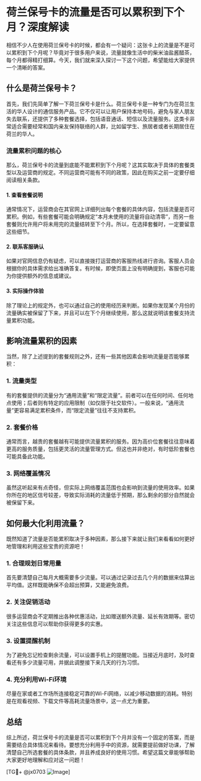 # 荷兰保号卡的流量是否可以累积到下个月？深度解读

相信不少人在使用荷兰保号卡的时候，都会有一个疑问：这张卡上的流量是不是可以累积到下个月呢？毕竟对于很多用户来说，流量就像生活中的柴米油盐酱醋茶，每个月都得精打细算。今天，我们就来深入探讨一下这个问题，希望能给大家提供一个清晰的答案。

## 什么是荷兰保号卡？

首先，我们先简单了解一下荷兰保号卡是什么。荷兰保号卡是一种专门为在荷兰生活的华人设计的通信服务产品。它不仅可以让用户保持本地号码，避免与家人朋友失去联系，还提供了多种套餐选择，包括语音通话、短信以及流量服务。这类卡非常适合需要经常和国内亲友保持联络的人群，比如留学生、旅居者或者长期居住在荷兰的华人。

### 流量累积问题的核心

那么，荷兰保号卡的流量到底能不能累积到下个月呢？这其实取决于具体的套餐类型以及运营商的规定。不同运营商可能有不同的政策，因此在购买之前一定要仔细阅读相关条款。

#### 1. **查看套餐说明**
通常情况下，运营商会在其官网上详细列出每个套餐的具体内容，包括流量是否可累积。例如，有些套餐可能会明确规定“本月未使用的流量将自动清零”，而另一些套餐则允许用户将未用完的流量结转至下个月。所以，在选择套餐时，一定要留意这些细节。

#### 2. **联系客服确认**
如果对官网信息仍有疑虑，可以直接拨打运营商的客服热线进行咨询。客服人员会根据你的具体需求给出准确答复。有时候，即使页面上没有明确提到，客服也可能为你提供额外的信息或建议。

#### 3. **实际操作体验**
除了理论上的规定外，也可以通过自己的使用经历来判断。如果你发现某个月份的流量确实被保留了下来，并且可以在下个月继续使用，那么这就说明该套餐支持流量累积功能。

## 影响流量累积的因素

当然，除了上述提到的套餐规则之外，还有一些其他因素会影响流量是否能够累积：

### 1. **流量类型**
有的套餐提供的流量分为“通用流量”和“限定流量”。前者可以在任何时间、任何地点使用；后者则有特定的应用限制（如仅限于社交软件）。一般来说，“通用流量”更容易满足累积条件，而“限定流量”往往不支持累积。

### 2. **套餐价格**
通常而言，越贵的套餐越有可能提供流量累积的服务。因为高价位套餐往往意味着更高的服务质量，包括更灵活的流量管理方式。但这也并非绝对，有时低阶套餐也可能具备此功能。

### 3. **网络覆盖情况**
虽然这听起来有点奇怪，但实际上网络覆盖范围也会影响到流量的使用效率。如果你所在的地区信号较差，导致实际消耗的流量低于预期，那么剩余的部分自然就会被保留下来。

## 如何最大化利用流量？

既然知道了流量是否能累积取决于多种因素，那么接下来就让我们来看看如何更好地管理和利用这些宝贵的资源吧！

### 1. **合理规划日常用量**
首先要清楚自己每月大概需要多少流量。可以通过记录过去几个月的数据来估算出平均值。这样既能确保不会超出预算，又能避免浪费。

### 2. **关注促销活动**
很多运营商会不定期推出各种优惠活动，比如赠送额外流量、延长有效期等。密切关注这些信息可以帮助你获得更多的实惠。

### 3. **设置提醒机制**
为了避免忘记检查剩余流量，可以设置手机上的提醒功能。当接近月底时，及时查看还有多少流量可用，并据此调整接下来几天的行为习惯。

### 4. **充分利用Wi-Fi环境**
尽量在家或者工作场所连接稳定可靠的Wi-Fi网络，以减少移动数据的消耗。特别是在观看视频、下载文件等高耗流量场景中，这一点尤为重要。

## 总结

综上所述，荷兰保号卡的流量是否可以累积到下个月并没有一个固定的答案，而是需要结合具体情况来看待。要想充分利用手中的资源，就需要提前做好功课，了解清楚自己所选套餐的具体条款，并且养成良好的使用习惯。希望这篇文章能够帮助大家更好地理解和应对这一问题！

[TG💪+ @jx0703 ![Image](https://github.com/user-attachments/assets/dbca1d08-cadb-493c-b0ec-ad6f7a83f270)]